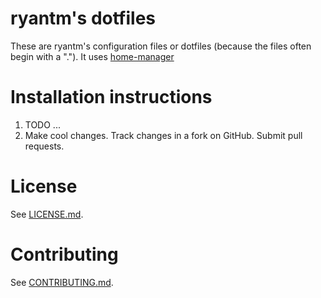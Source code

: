# ryantm's dotfiles

These are ryantm's configuration files or dotfiles (because the files often begin with a "."). It uses [home-manager](https://github.com/rycee/home-manager/)

# Installation instructions

1. TODO
...
5. Make cool changes. Track changes in a fork on GitHub. Submit pull requests.

# License

See [LICENSE.md][5].

# Contributing

See [CONTRIBUTING.md][6].

[5]:LICENSE.md
[6]:CONTRIBUTING.md
